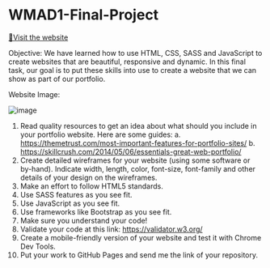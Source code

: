 # WMAD1-Final-Project

<a href="https://yukiramu.github.io/WMAD1-Final-Project/">🔗Visit the website</a><br>

Objective: We have learned how to use HTML, CSS, SASS and JavaScript to create websites that
are beautiful, responsive and dynamic. In this final task, our goal is to put these skills into use to
create a website that we can show as part of our portfolio.

Website Image:

![image](https://user-images.githubusercontent.com/76931326/108681250-ca73a580-74a3-11eb-9b19-8b6872aa6f1a.png)

1) Read quality resources to get an idea about what should you include in your portfolio
website. Here are some guides:
a. https://themetrust.com/most-important-features-for-portfolio-sites/
b. https://skillcrush.com/2014/05/06/essentials-great-web-portfolio/
2) Create detailed wireframes for your website (using some software or by-hand). Indicate
width, length, color, font-size, font-family and other details of your design on the
wireframes.
3) Make an effort to follow HTML5 standards.
4) Use SASS features as you see fit.
5) Use JavaScript as you see fit.
6) Use frameworks like Bootstrap as you see fit.
7) Make sure you understand your code!
8) Validate your code at this link: https://validator.w3.org/
9) Create a mobile-friendly version of your website and test it with Chrome Dev Tools.
10) Put your work to GitHub Pages and send me the link of your repository.
